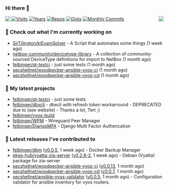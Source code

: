 ### Hi there 👋

<img align="left" src="https://github-readme-stats.vercel.app/api?username=felbinger&theme=dark">
<img align="right" src="https://github-readme-stats.vercel.app/api/top-langs/?username=felbinger&theme=dark">

[![Visits](https://badges.pufler.dev/visits/felbinger/felbinger?style=flat-square&color=black&logo=github)](https://github.com/felbinger)
[![Years](https://badges.pufler.dev/years/felbinger?style=flat-square&color=black&logo=github)](https://github.com/felbinger)
[![Repos](https://badges.pufler.dev/repos/felbinger?style=flat-square&color=black&logo=github)](https://github.com/felbinger?tab=repositories)
[![Gists](https://badges.pufler.dev/gists/felbinger?style=flat-square&color=black&logo=github)](https://gist.github.com/felbinger)
[![Monthly Commits](https://badges.pufler.dev/commits/monthly/felbinger?style=flat-square&color=black&logo=github)](https://github.com/felbinger)

### :construction_worker: Check out what I'm currently working on

- [SirTilington/kiExamSolver](https://github.com/SirTilington/kiExamSolver) - A Script that automates some things (1 week ago)
- [netbox-community/devicetype-library](https://github.com/netbox-community/devicetype-library) - A collection of community-sourced DeviceType definitions for import to NetBox (1 month ago)
- [felbinger/qt-testci](https://github.com/felbinger/qt-testci) - just some tests (1 month ago)
- [secshellnet/woodpecker-ansible-vyos-ci](https://github.com/secshellnet/woodpecker-ansible-vyos-ci) (1 month ago)
- [secshellnet/woodpecker-ansible-vyos-cd](https://github.com/secshellnet/woodpecker-ansible-vyos-cd) (1 month ago)

### :seedling: My latest projects

- [felbinger/qt-testci](https://github.com/felbinger/qt-testci) - just some tests
- [felbinger/dbxcli](https://github.com/felbinger/dbxcli) - dbxcli with refresh token workarround - DEPRECATED due to (see website) - Thanks a lot, Tert ;)
- [felbinger/vyos-build](https://github.com/felbinger/vyos-build)
- [felbinger/WPM](https://github.com/felbinger/WPM) - Wireguard Peer Manager
- [felbinger/DjangoMFA](https://github.com/felbinger/DjangoMFA) - Django Multi Factor Authencation

### :telescope: Latest releases I've contributed to

- [felbinger/dbm](https://github.com/felbinger/dbm) ([v0.0.5](https://github.com/felbinger/dbm/releases/tag/v0.0.5), 1 week ago) - Docker Backup Manager
- [pkgs-hub/vyatta-zia-server](https://github.com/pkgs-hub/vyatta-zia-server) ([v0.2.8-2](https://github.com/pkgs-hub/vyatta-zia-server/releases/tag/v0.2.8-2), 1 week ago) - Debian (Vyatta) package for zia-server
- [secshellnet/woodpecker-ansible-vyos-ci](https://github.com/secshellnet/woodpecker-ansible-vyos-ci) ([v0.0.13](https://github.com/secshellnet/woodpecker-ansible-vyos-ci/releases/tag/v0.0.13), 1 month ago)
- [secshellnet/woodpecker-ansible-vyos-cd](https://github.com/secshellnet/woodpecker-ansible-vyos-cd) ([v0.0.7](https://github.com/secshellnet/woodpecker-ansible-vyos-cd/releases/tag/v0.0.7), 1 month ago)
- [secshellnet/ansible-vyos-validator](https://github.com/secshellnet/ansible-vyos-validator) ([v0.0.5](https://github.com/secshellnet/ansible-vyos-validator/releases/tag/v0.0.5), 1 month ago) - Configuration validator for ansible inventory for vyos routers.
